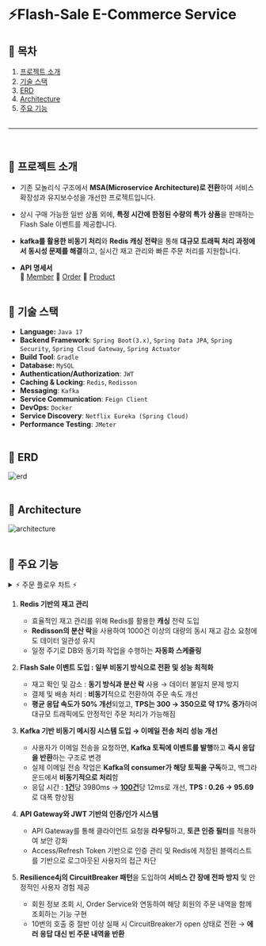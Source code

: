 # ⚡Flash-Sale E-Commerce Service

## 📌 목차
1. [프로젝트 소개](#----------)
2. [기술 스택](#--------)
3. [ERD](#---erd)
4. [Architecture](#---architecture)
5. [주요 기능](#--------)
<br><br>
---
<br>

## 🔷 프로젝트 소개
- 기존 모놀리식 구조에서 **MSA(Microservice Architecture)로 전환**하여 서비스 확장성과 유지보수성을 개선한 프로젝트입니다.  
- 상시 구매 가능한 일반 상품 외에, **특정 시간에 한정된 수량의 특가 상품**을 판매하는 Flash Sale 이벤트를 제공합니다.  
- **kafka를 활용한 비동기 처리**와 **Redis 캐싱 전략**을 통해 **대규모 트래픽 처리 과정에서 동시성 문제를 해결**하고, 실시간 재고 관리와 빠른 주문 처리를 지원합니다.

- **API 명세서**  
    🔗 [Member](https://documenter.getpostman.com/view/29351082/2sAXjNZXBh) 🔗 [Order](https://documenter.getpostman.com/view/29351082/2sAXjRVUi4) 🔗 [Product](https://documenter.getpostman.com/view/29351082/2sAXjQ3W5w)
<br><br>

## 🔷 기술 스택
- **Language:** `Java 17`
- **Backend Framework**: `Spring Boot(3.x)`, `Spring Data JPA`, `Spring Security`, `Spring Cloud Gateway`, `Spring Actuator`
- **Build Tool**: `Gradle`
- **Database:** `MySQL`
- **Authentication/Authorization**: `JWT`
- **Caching & Locking**: `Redis`, `Redisson`
- **Messaging**: `Kafka`
- **Service Communication**: `Feign Client`
- **DevOps:** `Docker`
- **Service Discovery**: `Netflix Eureka (Spring Cloud)`
- **Performance Testing**: `JMeter` 
<br><br>

## 🔷 ERD
![erd](https://github.com/user-attachments/assets/cfa493cd-b83a-4203-88da-5f22b97ab09a)
<br><br>

## 🔷 Architecture
![architecture](https://github.com/user-attachments/assets/0d1c3734-46db-4a16-9d75-c7aa33738d44)
<br><br>

## 🔷 주요 기능

<details>
  <summary> ⚡ 주문 플로우 차트 ⚡</summary>

  ![orderflow](https://github.com/user-attachments/assets/1d6152bb-6b32-4229-b5f8-e42467abb7de)

</details>

1. **Redis 기반의 재고 관리**
    - 효율적인 재고 관리를 위해 Redis를 활용한 **캐싱** 전략 도입
    - **Redisson의 분산 락**을 사용하여 1000건 이상의 대량의 동시 재고 감소 요청에도 데이터 일관성 유지
    - 일정 주기로 DB와 동기화 작업을 수행하는 **자동화 스케줄링**
2. **Flash Sale 이벤트 도입 : 일부 비동기 방식으로 전환 및 성능 최적화**
    - 재고 확인 및 감소 : **동기 방식과 분산 락** 사용 → 데이터 불일치 문제 방지
    - 결제 및 배송 처리 : **비동기**적으로 전환하여 주문 속도 개선
    - **평균 응답 속도가 50% 개선**되었고, **TPS는 300 → 350으로 약 17% 증가**하여 대규모 트래픽에도 안정적인 주문 처리가 가능해짐
3. **Kafka 기반 비동기 메시징 시스템 도입 → 이메일 전송 처리 성능 개선**
    - 사용자가 이메일 전송을 요청하면, **Kafka 토픽에 이벤트를 발행**하고 **즉시 응답을 반환**하는 구조로 변경
    - 실제 이메일 전송 작업은 **Kafka의 consumer가 해당 토픽을 구독**하고, 백그라운드에서 **비동기적으로 처리**함
    - 응답 시간 : <u>**1건**</u>당 3980ms → <u>**100건**</u>당 12ms로 개선, **TPS : 0.26 → 95.69**로 대폭 향상됨

4. **API Gateway와 JWT 기반의 인증/인가 시스템**
    - API Gateway를 통해 클라이언트 요청을 **라우팅**하고, **토큰 인증 필터**를 적용하여 보안 강화
    - Access/Refresh Token 기반으로 인증 관리 및 Redis에 저장된 블랙리스트를 기반으로 로그아웃된 사용자의 접근 차단

5. **Resilience4j의 CircuitBreaker 패턴**을 도입하여 **서비스 간 장애 전파 방지** 및 안정적인 사용자 경험 제공
    - 회원 정보 조회 시, Order Service와 연동하여 해당 회원의 주문 내역을 함께 조회하는 기능 구현
    - 10번의 호출 중 절반 이상 실패 시 CircuitBreaker가 open 상태로 전환 → **에러 응답 대신 빈 주문 내역을 반환**
<br><br>

